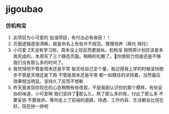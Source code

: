 # jigoubao
### 仿机构宝
1. 此项目为小可爱的 加油项目，有付出必有收获！！
2. 页面逻辑逐渐清晰，就是命名上有些许不规范。慢慢培养（拜托 拜托）
3. 小可爱 2天没有学习啦，周末没上班反而更放纵。机构宝 按照原计划应该是本周完成的，本周写了三个静态页面。稍稍的松散了。你很努力但是还是不够 我们没有那么多的时间了。
4. 我觉得吧不管是周末还是平常 每天给自己定个量，我记得我上学的时候坚持跑步不管是天晴还是下雨 不管是周末还是平常 都一如既往的坚持着。当然最后效果相当明显。坚持久了反而不想断
5. 昨天我发现你现在的心态稍稍有些改观，不是我刚认识你的那个模样。有些妥协的味道，小可爱啊 我们坚持了那么久，熬了那么多的夜，付出了那么多 不要妥协 不要放弃。等你走上了前端的道路，待遇、工作内容、生活都会比现在好。现在拼一拼吧  